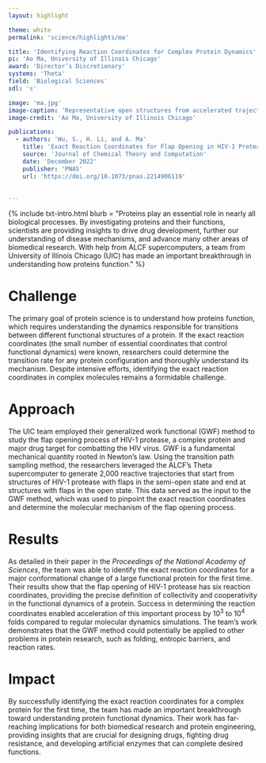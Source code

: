 ```yaml
---
layout: highlight

theme: white
permalink: 'science/highlights/ma'

title: 'Identifying Reaction Coordinates for Complex Protein Dynamics'
pi: 'Ao Ma, University of Illinois Chicago'
award: 'Director’s Discretionary'
systems: 'Theta'
field: 'Biological Sciences'
sdl: 's'

image: 'ma.jpg' 
image-caption: 'Representative open structures from accelerated trajectories along the identified six reaction coordinates. The reference semi-open structure is colored white and atoms are colored green, red, and blue according to its weight in the reaction coordinates.'
image-credit: 'Ao Ma, University of Illinois Chicago'

publications:
  - authors: 'Wu, S., H. Li, and A. Ma'
    title: 'Exact Reaction Coordinates for Flap Opening in HIV-1 Protease'
    source: 'Journal of Chemical Theory and Computation'
    date: 'December 2022'
    publisher: 'PNAS'
    url: 'https://doi.org/10.1073/pnas.2214906119'
    
    
---
```


{% include txt-intro.html 
    blurb = "Proteins play an essential role in nearly all biological processes. By investigating proteins and their functions, scientists are providing insights to drive drug development, further our understanding of disease mechanisms, and advance many other areas of biomedical research. With help from ALCF supercomputers, a team from University of Illinois Chicago (UIC) has made an important breakthrough in understanding how proteins function."
%}



# Challenge

The primary goal of protein science is to understand how proteins function, which requires understanding the dynamics responsible for transitions between different functional structures of a protein. If the exact reaction coordinates (the small number of essential coordinates that control functional dynamics) were known, researchers could determine the transition rate for any protein configuration and thoroughly understand its mechanism. Despite intensive efforts, identifying the exact reaction coordinates in complex molecules remains a formidable challenge.



# Approach

The UIC team employed their generalized work functional (GWF) method to study the flap opening process of HIV-1 protease, a complex protein and major drug target for combatting the HIV virus. GWF is a fundamental mechanical quantity rooted in Newton’s law. Using the transition path sampling method, the researchers leveraged the ALCF’s Theta supercomputer to generate 2,000 reactive trajectories that start from structures of HIV-1 protease with flaps in the semi-open state and end at structures with flaps in the open state. This data served as the input to the GWF method, which was used to pinpoint the exact reaction coordinates and determine the molecular mechanism of the flap opening process.



# Results

As detailed in their paper in the _Proceedings of the National Academy of Sciences_, the team was able to identify the exact reaction coordinates for a major conformational change of a large functional protein for the first time. Their results show that the flap opening of HIV-1 protease has six reaction coordinates, providing the precise definition of collectivity and cooperativity in the functional dynamics of a protein. Success in determining the reaction coordinates enabled acceleration of this important process by 10<sup>3</sup> to 10<sup>4</sup> folds compared to regular molecular dynamics simulations. The team’s work demonstrates that the GWF method could potentially be applied to other problems in protein research, such as folding, entropic barriers, and reaction rates.



# Impact

By successfully identifying the exact reaction coordinates for a complex protein for the first time, the team has made an important breakthrough toward understanding protein functional dynamics. Their work has far-reaching implications for both biomedical research and protein engineering, providing insights that are crucial for designing drugs, fighting drug resistance, and developing artificial enzymes that can complete desired functions.
